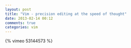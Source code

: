 ```yaml
---
layout: post
title: "Vim - precision editing at the speed of thought"
date: 2013-02-14 00:12
comments: true
categories: vim
---
```


{% vimeo 53144573 %}
